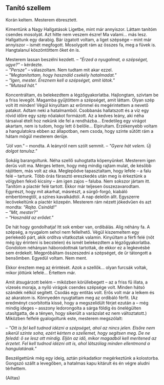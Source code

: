 ## Tanító szellem

Korán keltem. Mesterem ébresztett.

Kimentünk a Nagy Hallgatások Ligetbe, mint már annyiszor. Láttam tanítóm csendes mosolyát. Azt hitte nem veszem észre! Ma valami... más lesz. Hallgattunk egy darabig. Bár izgatott voltam, a liget szépsége – mint már annyiszor – ismét megfogott. Mosolygott rám az összes fa, meg a füvek is. Hangtalanul köszöntöttem őket én is.

Mesterem lassan beszélni kezdett.
– *"Érzed a nyugalmat, a szépséget, ugye?"* – kérdezte.\
– *"Persze"* – válaszoltam. Nem tudtam mit akar ezzel. \
– *"Megtanítottam, hogy használd csekély hatalmadat."*\
– *"Igen, mester. Éreznem kell a szépséget, amit látok."*\
– *"Mutasd hát."*

Koncentráltam, és belekezdtem a légzőgyakorlatba. Hajlongtam, szívtam be a friss levegőt. Magamba gyűjtöttem a szépséget, amit láttam. Olyan szép volt itt minden! Végül kinyúltam az erőmmel és megérintettem a nevető patakot. Adtam neki a hatalmamból. Csobbanás hallatszott és a víz egy rövid időre egy szép nőalakot formázott. Az a kedves leány, aki néha társaival ételt hoz nekünk ide fel a rendházba... Eredetileg egy virágot akartam, nem is tudom, hogy lett ő belőle... Elpirultam. Érzékenyebb voltam a hangulatokra ebben az állapotban, nem csoda, hogy szinte sütött rám a hátam mögül mesterem derűje.

*"Jól van."* – mondta. A leányról nem szólt semmit. – *"Gyere hát velem. Új dolgot tanulsz."*

Sokáig barangoltunk. Néha szellő suhogtatta köpenyünket. Mesterem igen derűs volt ma. Mérges lettem, hogy még mindig rajtam mulat, de később rájöttem, más volt az oka. Meglepődve tapasztaltam, hogy lefele – a falu felé – tartunk. Több órás fárasztó ereszkedés után meg is érkeztünk a völgyben fekvő kicsiny – ám igen zajos – faluba. Nem sokszor jártam itt. Tanítóm a piactér felé tartott. Ekkor már teljesen összezavarodtam. Egyrészt, hogy mit akarhat, másrészt, a sürgő-forgó, kiabáló embertömegtől, a színes kavalkádtól. A nap delelőn állt. Egyszerre lecövekeltünk a piactér közepén. Mesterem rám nézett jókedvűen és azt mondta: *"Rajta. Csináld!"*\
– *"Mit, mester?"*\
– *"Használd az erődet."*

De hát hogy gondolhatja! Itt sok ember van, ordibálás. Alig néhány fa. A szépség, a nyugalom sehol nem fellelhető. Végül kiszemeltem egy perlekedő párt, akik ordítva vitatkoztak valamin. Kinyúltam a férfi felé (nőt még így érinteni is becstelen) és ismét belekezdtem a légzőgyakorlatba. Gondolom néhányan háborodottnak tartottak, de ekkor ez a legkevésbé sem érdekelt. Megpróbáltam összeszedni a szépséget, de űr tátongott a bensőmben. Egyedül voltam. Nem ment.

Ekkor éreztem meg az érintését. Azok a szellők... olyan furcsák voltak, mikor jöttünk lefelé... Értettem már.

Amit átsugárzott belém – miközben körüllebegett – az a friss fű illata, a vízesés moraja, a nyíló virágok csendes szépsége volt. Minden hátsó szándék nélkül segített. Csodás egy entitás volt. Erős volt már a lelkem és az akaratom is. Könnyedén nyugtattam meg az ordibáló férfit. (Az eredményt csorbította kissé, hogy a megszelídült férjet ezután a – még mindig ideges – asszony ledorongolta a sárga földig és önelégülten utasítgatta, de a tényen, hogy sikerült a varázslat ez nem változtatott.) Miközben felfelé gyalogoltunk este, mesterem megszólalt:

– *"Ott is fel kell tudnod idézni a szépséget, ahol az nincs jelen. Elsőre nem sikerül szinte soha, ezért kértem a szellemet, hogy segítsen meg. De ne feledd: ő se lesz ott mindig. Eljön az idő, mikor magadból kell merítened az érzetet. Fel kell tudnod idézni ott is, ahol látszólag minden ellentmond a hangulatának."*

Beszélgettünk még egy ideig, aztán pirkadatkor megérkeztünk a kolostorba. Gongszó szállt a levegőben, a hatalmas kapu kitárult és én végre aludni térhettem.

(Ailtas)